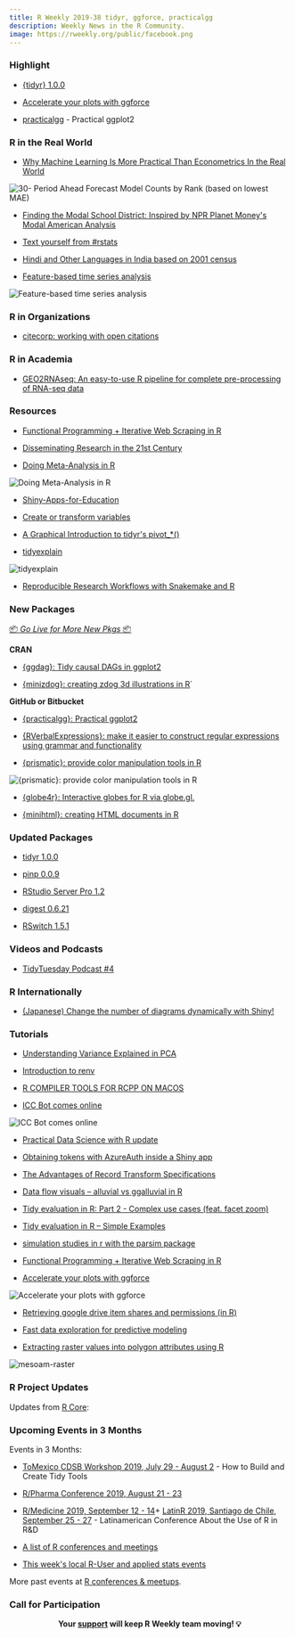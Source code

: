 ```yaml
---
title: R Weekly 2019-38 tidyr, ggforce, practicalgg
description: Weekly News in the R Community.
image: https://rweekly.org/public/facebook.png
---
```


###  Highlight

+ [{tidyr} 1.0.0](https://www.tidyverse.org/articles/2019/09/tidyr-1-0-0/)

+ [Accelerate your plots with ggforce](https://rviews.rstudio.com/2019/09/19/intro-to-ggforce/)

+ [practicalgg](https://wilkelab.org/practicalgg/) - Practical ggplot2


### R in the Real World

+ [Why Machine Learning Is More Practical Than Econometrics In the Real World](https://www.remixinstitute.com/blog/why-machine-learning-is-more-practical-than-time-series-in-the-real-world)

![30- Period Ahead Forecast Model Counts by Rank (based on lowest MAE)](https://i0.wp.com/www.remixinstitute.com/wp-content/uploads/30-period-ahead-model-win-counts-remixautoml.png?w=817&ssl=1)


+ [Finding the Modal School District: Inspired by NPR Planet Money's Modal American Analysis](https://ivelasq.rbind.io/blog/modal-district/)

+ [Text yourself from #rstats](https://richpauloo.github.io/2019-09-11-Using-Twilio-to-text-myself-after-long-running-jobs/)

+ [Hindi and Other Languages in India based on 2001 census](https://www.programmingwithr.com/hindi-and-other-languages-in-india-based-on-2001-census/)

+ [Feature-based time series analysis](https://robjhyndman.com/hyndsight/fbtsa/)

![Feature-based time series analysis](https://raw.githubusercontent.com/rweekly/image/master/2019/fbtsa.png)

###  R in Organizations


+ [citecorp: working with open citations](https://ropensci.org/technotes/2019/09/17/citecorp/)


###  R in Academia

+ [GEO2RNAseq: An easy-to-use R pipeline for complete pre-processing of RNA-seq data](https://www.biorxiv.org/content/10.1101/771063v1.full)

###  Resources

+ [Functional Programming + Iterative Web Scraping in R](https://www.programmingwithr.com/functional-programming-iterative-web-scraping-in-r/)

+ [Disseminating Research in the 21st Century](http://www.shinydata.org/demo/)

+ [Doing Meta-Analysis in R](https://bookdown.org/MathiasHarrer/Doing_Meta_Analysis_in_R/)

![Doing Meta-Analysis in R](https://raw.githubusercontent.com/rweekly/image/master/2019/forest-plot.png)

+ [Shiny-Apps-for-Education](https://github.com/kbodwin/Shiny-Apps-for-Education)

+ [Create or transform variables](https://dplyr.tidyverse.org/reference/mutate.html)

+ [A Graphical Introduction to tidyr's pivot_*()](https://speakerdeck.com/yutannihilation/a-graphical-introduction-to-tidyrs-pivot-star)

+ [tidyexplain](https://github.com/gadenbuie/tidyexplain)

![tidyexplain](https://raw.githubusercontent.com/rweekly/image/master/2019/tidyr-spread-gather.gif)

+ [Reproducible Research Workflows with Snakemake and R](https://lachlandeer.github.io/snakemake-econ-r-tutorial/)

###  New Packages

<p class="added-hostname"><a href="https://rweekly.org/live" target="_blank" class="externalLink">📦 <i>Go Live for More New Pkgs</i> 📦</a></p>

**CRAN**

+ [{ggdag}: Tidy causal DAGs in ggplot2](https://malco.io/2019/09/17/tidy-causal-dags-with-ggdag-0-2-0/)

+ [{minizdog}: creating zdog 3d illustrations in R](https://coolbutuseless.github.io/2019/09/17/introducing-the-minizdog-package-for-creating-zdog-3d-illustrations-in-r/)`




**GitHub or Bitbucket**

+ [{practicalgg}: Practical ggplot2](https://wilkelab.org/practicalgg/)

+ [{RVerbalExpressions}: make it easier to construct regular expressions using grammar and functionality](https://rverbalexpressions.netlify.com/index.html)

+ [{prismatic}: provide color manipulation tools in R](https://github.com/EmilHvitfeldt/prismatic)

![{prismatic}: provide color manipulation tools in R](https://raw.githubusercontent.com/rweekly/image/master/2019/prismatic.png)

+ [{globe4r}: Interactive globes for R via globe.gl.](https://github.com/JohnCoene/globe4r)

+ [{minihtml}: creating HTML documents in R](https://coolbutuseless.github.io/2019/09/19/introducing-the-minihtml-package-for-creating-html-documents-in-r/)


### Updated Packages

+ [tidyr 1.0.0](https://www.tidyverse.org/articles/2019/09/tidyr-1-0-0/)

+ [pinp 0.0.9](http://dirk.eddelbuettel.com/blog/2019/09/15#pinp_0.0.9)

+ [RStudio Server Pro 1.2](https://blog.rstudio.com/2019/09/19/rstudio-1-2-5-release/)

+ [digest 0.6.21](http://dirk.eddelbuettel.com/blog/2019/09/20#digest_0.6.21)

+ [RSwitch 1.5.1](https://rud.is/b/2019/09/21/rswitch-1-5-1-released/)


###  Videos and Podcasts

+ [TidyTuesday Podcast #4](https://www.tidytuesday.com/4)




### R Internationally

+ [(Japanese) Change the number of diagrams dynamically with Shiny!](https://blog.atusy.net/2019/08/09/shiny-dynamic-numer-of-plots/)

###  Tutorials

+ [Understanding Variance Explained in PCA](https://eranraviv.com/understanding-variance-explained-in-pca/)

+ [Introduction to renv](https://rstudio.github.io/renv/articles/renv.html)

+ [R COMPILER TOOLS FOR RCPP ON MACOS](https://thecoatlessprofessor.com/programming/cpp/r-compiler-tools-for-rcpp-on-macos/)

+ [ICC Bot comes online](https://tjmahr.github.io/iccbot-comes-online/)

![ICC Bot comes online](https://raw.githubusercontent.com/rweekly/image/master/2019/icc-bot-shot-optimized.png)

+ [Practical Data Science with R update](http://www.win-vector.com/blog/2019/09/practical-data-science-with-r-update/)


+ [Obtaining tokens with AzureAuth inside a Shiny app](https://blog.revolutionanalytics.com/2019/09/azureauth-shiny.html)

+ [The Advantages of Record Transform Specifications](http://www.win-vector.com/blog/2019/09/the-advantages-of-record-transform-specifications/)

+ [Data flow visuals – alluvial vs ggalluvial in R](https://heads0rtai1s.github.io/2019/06/06/visuals-alluvial-ggalluvial/)

+ [Tidy evaluation in R: Part 2 - Complex use cases (feat. facet zoom)](https://heads0rtai1s.github.io/2019/08/22/tidy-eval-examples-part2/)

+ [Tidy evaluation in R – Simple Examples](https://heads0rtai1s.github.io/2019/04/24/tidy-eval-examples/)

+ [simulation studies in r with the parsim package](http://psychonetrics.org/2019/09/01/simulation-studies-in-r-with-the-parsim-package/)

+ [Functional Programming + Iterative Web Scraping in R](https://www.programmingwithr.com/functional-programming-iterative-web-scraping-in-r/)

+ [Accelerate your plots with ggforce](https://rviews.rstudio.com/2019/09/19/intro-to-ggforce/)

![Accelerate your plots with ggforce](https://raw.githubusercontent.com/rweekly/image/master/2019/ggforce.png)

+ [Retrieving google drive item shares and permissions (in R)](https://adisarid.github.io/post/2019-09-17-google_drive_dir_structure_permissions/)

+ [Fast data exploration for predictive modeling](https://blog.datascienceheroes.com/fast-data-exploration-for-predictive-modeling/)

+ [Extracting raster values into polygon attributes using R](https://luisdva.github.io/rstats/GIS-with-R/)

![mesoam-raster](https://raw.githubusercontent.com/rweekly/image/master/2019-38/mesoam.png)

<!--<div class="post-more-begin></div><div class="post-more-end"></div>-->

###  R Project Updates

Updates from [R Core](http://developer.r-project.org/blosxom.cgi/R-devel/NEWS):


###  Upcoming Events in 3 Months

Events in 3 Months:

+ [ToMexico CDSB Workshop 2019, July 29 - August 2](https://comunidadbioinfo.github.io/post/building-tidy-tools-cdsb-runconf-2019/) - How to Build and Create Tidy Tools

+ [R/Pharma Conference 2019, August 21 - 23](http://rinpharma.com/)

+ [R/Medicine 2019, September 12 - 14](https://r-medicine.com/)+ [LatinR 2019, Santiago de Chile, September 25 - 27](http://latin-r.com) - Latinamerican Conference About the Use of R in R&D

+ [A list of R conferences and meetings](https://jumpingrivers.github.io/meetingsR/events.html)

+ [This week's local R-User and applied stats events](https://community.rstudio.com/c/irl)


More past events at [R conferences & meetups](https://conf.rweekly.org).



###  Call for Participation


<p class="hide-support added-hostname support-rweekly" style="text-align: center;font-weight: bold;">Your <a class="non-visited externalLink" href="https://www.patreon.com/rweekly" onclick="pas(this)">support</a> will keep R Weekly team moving! 💡</p>

